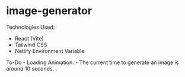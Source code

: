 # image-generator

Technologies Used:
  - React (Vite)
  - Tailwind CSS
  - Netlify Environment Variable
  
  To-Do
    - Loading Animation:
      - The current time to generate an image is around 10 seconds. .

